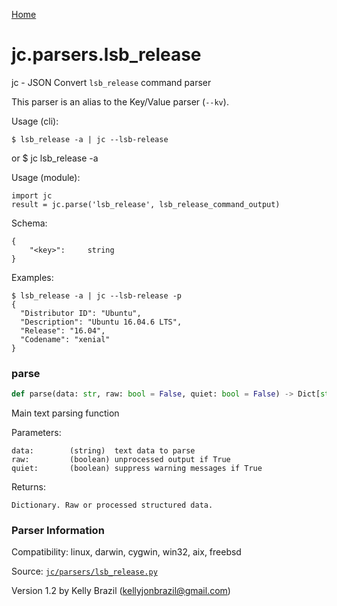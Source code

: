 [Home](https://kellyjonbrazil.github.io/jc/)
<a id="jc.parsers.lsb_release"></a>

# jc.parsers.lsb_release

jc - JSON Convert `lsb_release` command parser

This parser is an alias to the Key/Value parser (`--kv`).

Usage (cli):

    $ lsb_release -a | jc --lsb-release

or
    $ jc lsb_release -a

Usage (module):

    import jc
    result = jc.parse('lsb_release', lsb_release_command_output)

Schema:

    {
        "<key>":     string
    }

Examples:

    $ lsb_release -a | jc --lsb-release -p
    {
      "Distributor ID": "Ubuntu",
      "Description": "Ubuntu 16.04.6 LTS",
      "Release": "16.04",
      "Codename": "xenial"
    }

<a id="jc.parsers.lsb_release.parse"></a>

### parse

```python
def parse(data: str, raw: bool = False, quiet: bool = False) -> Dict[str, Any]
```

Main text parsing function

Parameters:

    data:        (string)  text data to parse
    raw:         (boolean) unprocessed output if True
    quiet:       (boolean) suppress warning messages if True

Returns:

    Dictionary. Raw or processed structured data.

### Parser Information
Compatibility:  linux, darwin, cygwin, win32, aix, freebsd

Source: [`jc/parsers/lsb_release.py`](https://github.com/kellyjonbrazil/jc/blob/master/jc/parsers/lsb_release.py)

Version 1.2 by Kelly Brazil (kellyjonbrazil@gmail.com)
